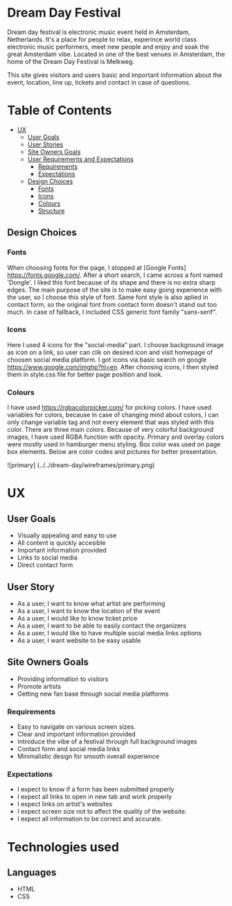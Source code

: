 # Dream Day Festival
Dream day festival is electronic music event held in Amsterdam, Netherlands. It's a place for people to relax, experince world class electronic music performers, meet new people and enjoy and soak the great Amsterdam vibe. Located in one of the best venues in Amsterdam, the home of the Dream Day Festival is Melkweg.

This site gives visitors and users basic and important information about the event, location, line up, tickets and contact in case of questions. 

# Table of Contents 
* [UX](#ux "UX")
    * [User Goals](#user-goals "User Goals")
    * [User Stories](#user-stories "User Stories")
    * [Site Owners Goals](#site-owners-goals)
    * [User Requirements and Expectations](#user-requirements-and-expectations)
         * [Requirements](#requirements)
         * [Expectations](#expectations)
    * [Design Choices](#design-choices)
         * [Fonts](#fonts)
         * [Icons](#icons)
         * [Colours](#colours)
         * [Structure](#structure)

## Design Choices

### Fonts
When choosing fonts for the page, I stopped at [Google Fonts] https://fonts.google.com/. After a short search, I came across a font named 'Dongle'. I liked this font because of its shape and there is no extra sharp edges. The main purpose of the site is to make easy going experience with the user, so I choose this style of font. Same font style is also aplied in contact form, so the original font from contact form doesn't stand out too much. In case of fallback, I included CSS generic font family "sans-serif". 

### Icons
Here I used 4 icons for the "social-media" part. I choose background image as icon on a link, so user can clik on desired icon and visit homepage of choosen social media platform. I got icons via basic search on google https://www.google.com/imghp?hl=en. After choosing icons, I then styled them in style.css file for better page position and look.

### Colours 
I have used https://rgbacolorpicker.com/ for picking colors. I have used variables for colors, because in case of changing mind about colors, I can only change variable tag and not every element that was styled with this color. There are three main colors. Because of very colorful background images, I have used RGBA function with opacity. Primary and overlay colors were mostly used in hamburger menu styling. Box color was used on page box elements. Below are color codes and pictures for better presentation.

![primary] (../../dream-day/wireframes/primary.png)


# UX

## User Goals

- Visually appealing and easy to use
- All content is quickly accesible 
- Important information provided
- Links to social media
- Direct contact form

## User Story

- As a user, I want to know what artist are performing
- As a user, I want to know the location of the event
- As a user, I would like to know ticket price
- As a user, I want to be able to easily contact the organizers
- As a user, I would like to have multiple social media links options
- As a user, I want website to be easy usable 


## Site Owners Goals

- Providing information to visitors 
- Promote artists 
- Getting new fan base through social media platforms

### Requirements

- Easy to navigate on various screen sizes.
- Clear and important information provided
- Introduce the vibe of a festival through full background images
- Contact form and social media links
- Minimalistic design for smooth overall experience

### Expectations

- I expect to know if a form has been submitted properly
- I expect all links to open in new tab and work properly
- I expect links on artist's websites
- I expect screen size not to affect the quality of the website.
- I expect all information to be correct and accurate.



# Technologies used

## Languages
- HTML 
- CSS 


